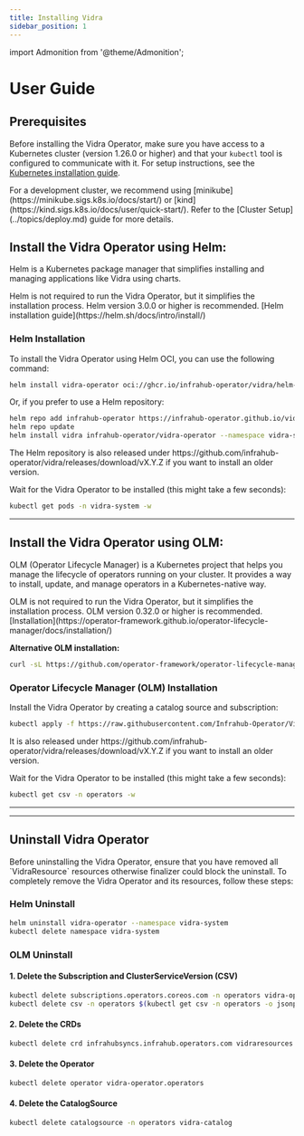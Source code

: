 ```yaml
---
title: Installing Vidra
sidebar_position: 1
---
```

import Admonition from '@theme/Admonition';

# User Guide
## Prerequisites
Before installing the Vidra Operator, make sure you have access to a Kubernetes cluster (version 1.26.0 or higher) and that your `kubectl` tool is configured to communicate with it. For setup instructions, see the [Kubernetes installation guide](https://kubernetes.io/docs/setup/).

<Admonition type="note" title="Note">
For a development cluster, we recommend using [minikube](https://minikube.sigs.k8s.io/docs/start/) or [kind](https://kind.sigs.k8s.io/docs/user/quick-start/). Refer to the [Cluster Setup](../topics/deploy.md) guide for more details.
</Admonition>

## Install the Vidra Operator using Helm:
Helm is a Kubernetes package manager that simplifies installing and managing applications like Vidra using charts.

<Admonition type="note" title="Note">
Helm is not required to run the Vidra Operator, but it simplifies the installation process. Helm version 3.0.0 or higher is recommended.  [Helm installation guide](https://helm.sh/docs/intro/install/)
</Admonition>

### Helm Installation
To install the Vidra Operator using Helm OCI, you can use the following command:

```sh
helm install vidra-operator oci://ghcr.io/infrahub-operator/vidra/helm-charts/vidra-operator --namespace vidra-system --create-namespace
```
Or, if you prefer to use a Helm repository:

```sh
helm repo add infrahub-operator https://infrahub-operator.github.io/vidra
helm repo update
helm install vidra infrahub-operator/vidra-operator --namespace vidra-system --create-namespace
```
<Admonition type="note" title="Note">
The Helm repository is also released under https://github.com/infrahub-operator/vidra/releases/download/vX.Y.Z if you want to install an older version.
</Admonition>

Wait for the Vidra Operator to be installed (this might take a few seconds):

```sh
kubectl get pods -n vidra-system -w
```

---

## Install the Vidra Operator using OLM:
OLM (Operator Lifecycle Manager) is a Kubernetes project that helps you manage the lifecycle of operators running on your cluster. It provides a way to install, update, and manage operators in a Kubernetes-native way.


<Admonition type="warning" title="Warning">
OLM is not required to run the Vidra Operator, but it simplifies the installation process. OLM version 0.32.0 or higher is recommended. [Installation](https://operator-framework.github.io/operator-lifecycle-manager/docs/installation/)

**Alternative OLM installation:**

```sh
curl -sL https://github.com/operator-framework/operator-lifecycle-manager/releases/download/v0.32.0/install.sh | bash -s v0.32.0
```
</Admonition>

### Operator Lifecycle Manager (OLM) Installation

Install the Vidra Operator by creating a catalog source and subscription:

```sh
kubectl apply -f https://raw.githubusercontent.com/Infrahub-Operator/Vidra/main/install/catalogsource.yaml -f https://raw.githubusercontent.com/Infrahub-Operator/Vidra/main/install/subscription.yaml
```
<Admonition type="note" title="Note">
It is also released under https://github.com/infrahub-operator/vidra/releases/download/vX.Y.Z if you want to install an older version.
</Admonition>

Wait for the Vidra Operator to be installed (this might take a few seconds):

```sh
kubectl get csv -n operators -w
```

---
---

## Uninstall Vidra Operator
<Admonition type="warning" title="Warning">
Before uninstalling the Vidra Operator, ensure that you have removed all `VidraResource` resources otherwise finalizer could block the uninstall.
</Admonition>
To completely remove the Vidra Operator and its resources, follow these steps:

### Helm Uninstall
```sh
helm uninstall vidra-operator --namespace vidra-system
kubectl delete namespace vidra-system
```


### OLM Uninstall

#### 1. Delete the Subscription and ClusterServiceVersion (CSV)

```sh
kubectl delete subscriptions.operators.coreos.com -n operators vidra-operator-subscription 
kubectl delete csv -n operators $(kubectl get csv -n operators -o jsonpath="{.items[?(@.metadata.labels['operators.coreos.com/vidra.operators')].metadata.name}")
```


#### 2. Delete the CRDs

```sh
kubectl delete crd infrahubsyncs.infrahub.operators.com vidraresources.infrahub.operators.com.
```

#### 3. Delete the Operator

```sh
kubectl delete operator vidra-operator.operators
```

#### 4. Delete the CatalogSource

```sh
kubectl delete catalogsource -n operators vidra-catalog
```
